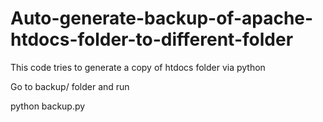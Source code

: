 # Auto-generate-backup-of-apache-htdocs-folder-to-different-folder
This code tries to generate a copy of htdocs folder via python



Go to backup/ folder and run 

python backup.py
